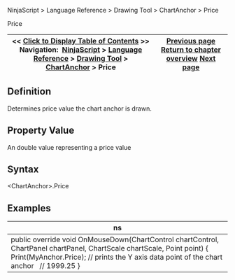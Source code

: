 ﻿
NinjaScript \> Language Reference \> Drawing Tool \> ChartAnchor \> Price

Price

| \<\< [Click to Display Table of Contents](price.md) \>\> **Navigation:**     [NinjaScript](ninjascript.md) \> [Language Reference](language_reference_wip.md) \> [Drawing Tool](drawing_tools.md) \> [ChartAnchor](chartanchor.md) \> Price | [Previous page](moveanchory.md) [Return to chapter overview](chartanchor.md) [Next page](barindex.md) |
| --- | --- |
## Definition
Determines price value the chart anchor is drawn.
 
## Property Value
An double value representing a price value
 
## Syntax
\<ChartAnchor\>.Price
 
## Examples

| ns |
| --- |
| public override void OnMouseDown(ChartControl chartControl, ChartPanel chartPanel, ChartScale chartScale, Point point) {    Print(MyAnchor.Price); // prints the Y axis data point of the chart anchor     // 1999\.25 } |
